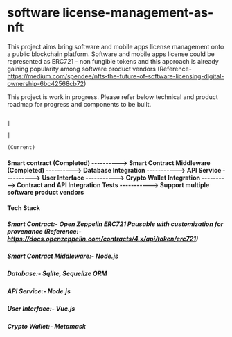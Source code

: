 # software license-management-as-nft

This project aims bring software and mobile apps license management onto a public blockchain platform. Software and mobile apps license could be represented as ERC721 - non fungible tokens and this approach is already gaining popularity among software product vendors (Reference- https://medium.com/spendee/nfts-the-future-of-software-licensing-digital-ownership-6bc42568cb72)

This project is work in progress. Please refer below technical and product roadmap for progress and components to be built.

                                                                                            |
                                                                                            |
                                                                                        (Current)  

#### Smart contract (Completed) ----------> Smart Contract Middleware (Completed) ----------> Database Integration -----------> API Service ----------> User Interface -----------> Crypto Wallet Integration ----------> Contract and API Integration Tests -----------> Support multiple software product vendors


#### Tech Stack

##### Smart Contract:- Open Zeppelin ERC721 Pausable with customization for provenance (Reference:- https://docs.openzeppelin.com/contracts/4.x/api/token/erc721)
##### Smart Contract Middleware:- Node.js
##### Database:- Sqlite, Sequelize ORM
##### API Service:- Node.js
##### User Interface:- Vue.js
##### Crypto Wallet:- Metamask
